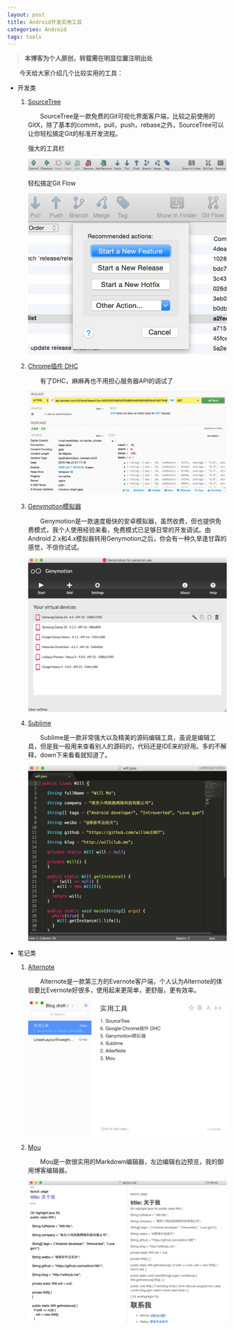 ```yaml
---
layout: post
title: Android开发实用工具
categories: Android
tags: tools
---
```


> **本博客为个人原创，转载需在明显位置注明出处**

&emsp;&emsp;今天给大家介绍几个比较实用的工具：

* 开发类

  1. [SourceTree](http://www.sourcetreeapp.com/)
  
      &emsp;&emsp;SourceTree是一款免费的Git可视化界面客户端，比较之前使用的GitX，除了基本的commit，pull，push，rebase之外，SourceTree可以让你轻松搞定Git的标准开发流程。
  
      强大的工具栏
  
      ![SourceTree工具栏](/images/sourcetree-tools.png)
  
      轻松搞定Git Flow
  
      ![SourceTree的Git Flow](/images/sourcetree-git-flow.png)  

  2. [Chrome插件 DHC](https://chrome.google.com/webstore/search/DHC?utm_source=chrome-ntp-icon)
  
      &emsp;&emsp;有了DHC，麻麻再也不用担心服务器API的调试了
  
      ![Chrome DHC](/images/chrome-dhc.png)
  
  3. [Genymotion模拟器](http://www.genymotion.net/)

      &emsp;&emsp;Genymotion是一款速度极快的安卓模拟器，虽然收费，但也提供免费模式，我个人使用经验来看，免费模式已足够日常的开发调试。由Android 2.x和4.x模拟器转用Genymotion之后，你会有一种久旱逢甘霖的感觉，不信你试试。
  
      ![Genymotion模拟器](/images/genymotion-emulator.png)
  
  4. [Sublime](http://www.sublimetext.com/)

      &emsp;&emsp;Sublime是一款非常强大以及精美的源码编辑工具，虽说是编辑工具，但是我一般用来查看别人的源码的，代码还是IDE来的好用。多的不解释，down下来看看就知道了。
  
      ![Sublime](/images/sublime.png)
  
* 笔记类
  
  1. [Alternote](http://alternoteapp.com/)

      &emsp;&emsp;Alternote是一款第三方的Evernote客户端，个人认为Alternote的体验要比Evernote好很多，使用起来更简单，更舒服，更有效率。
  
      ![Alternote](/images/alternote.png)
  
  2. [Mou](http://25.io/mou/)

      &emsp;&emsp;Mou是一款很实用的Markdown编辑器，左边编辑右边预览，我的御用博客编辑器。
  
      ![Mou](/images/mou.png)
 
 
  
  
  
  
  




